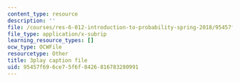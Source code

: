 ```yaml
---
content_type: resource
description: ''
file: /courses/res-6-012-introduction-to-probability-spring-2018/95457f696ce75f6f8426816783280991_ipSdsosGJBs.vtt
file_type: application/x-subrip
learning_resource_types: []
ocw_type: OCWFile
resourcetype: Other
title: 3play caption file
uid: 95457f69-6ce7-5f6f-8426-816783280991
---
```


